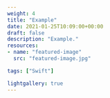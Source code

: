 ```yaml
---
weight: 4
title: "Example"
date: 2021-01-25T10:09:00+00:00
draft: false
description: "Example."
resources:
- name: "featured-image"
  src: "featured-image.jpg"

tags: ["Swift"]

lightgallery: true
---
```

<!--
| Descripción | Fecha |
| ------ | ----------- |
| xxx   | 28 Enero 2021 |
| xxx   | 1 Febrero 2021 |
| xxx   | 8 Febrero 2021 |
| xxx   | 15 Febrero 2021 |
| xxx   | 22 Enero 2021 |
| xxx   | 1 Marzo 2021 |
| xxx   | 8 Marzo 2021 |
| xxx   | 15 Marzo 2021 |
| xxx   | 22 Marzo 2021 |
| xxx   | 29 Marzo 2021 |
| xxx   | 5 Abril 2021 |
| xxx   | 12 Abril 2021 |
| xxx   | 19 Abril 2021 |
| xxx   | 26 Abril 2021 |
| xxx   | 3 Mayo 2021 |
| xxx   | 10 Mayo 2021 |
| xxx   | 17 Mayo 2021 |
| xxx   | 24 Mayo 2021 |
| xxx   | 31 Mayo 2021 |
-->